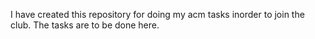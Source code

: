I have created this repository for doing my acm tasks inorder to join the club. The tasks are to be done here.
